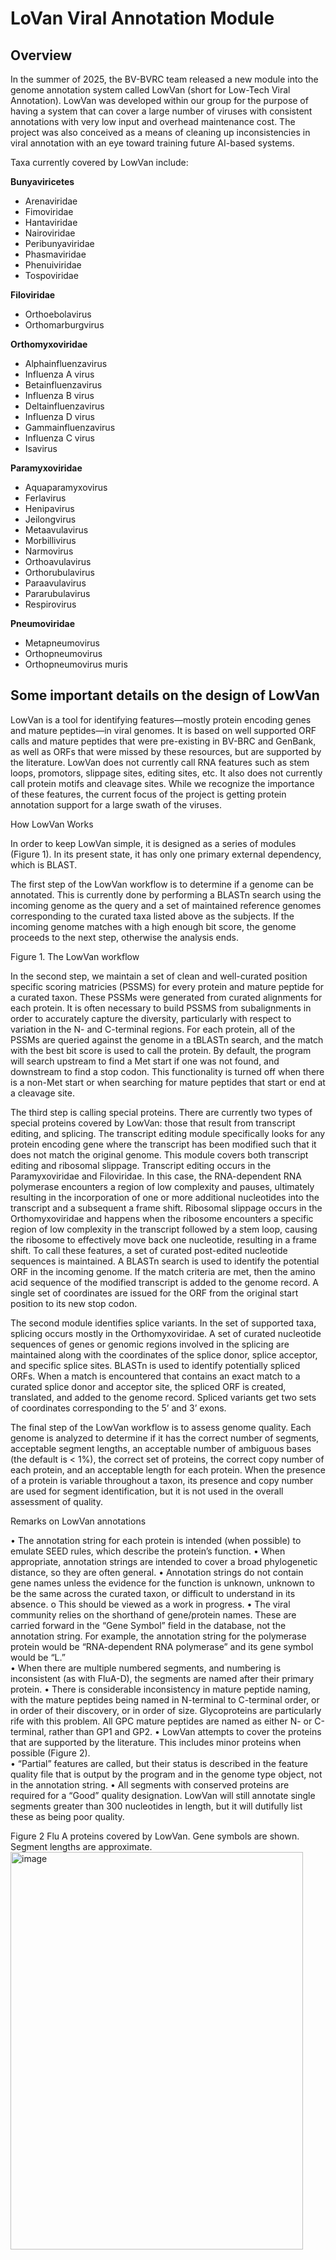 # LoVan Viral Annotation Module

## Overview
In the summer of 2025, the BV-BVRC team released a new module into the genome annotation system called LowVan (short for Low-Tech Viral Annotation).  LowVan was developed within our group for the purpose of having a system that can cover a large number of viruses with consistent annotations with very low input and overhead maintenance cost.  The project was also conceived as a means of cleaning up inconsistencies in viral annotation with an eye toward training future AI-based systems.  

Taxa currently covered by LowVan include:

**Bunyaviricetes**
* Arenaviridae
*	Fimoviridae
*	Hantaviridae
*	Nairoviridae
*	Peribunyaviridae
*	Phasmaviridae
*	Phenuiviridae
*	Tospoviridae

**Filoviridae**
*	Orthoebolavirus
*	Orthomarburgvirus

**Orthomyxoviridae**
*	Alphainfluenzavirus
*	Influenza A virus
*	Betainfluenzavirus
*	Influenza B virus
*	Deltainfluenzavirus
*	Influenza D virus
*	Gammainfluenzavirus
*	Influenza C virus
*	Isavirus

**Paramyxoviridae**
* Aquaparamyxovirus
*	Ferlavirus
*	Henipavirus
*	Jeilongvirus
*	Metaavulavirus
*	Morbillivirus
*	Narmovirus
*	Orthoavulavirus
*	Orthorubulavirus
*	Paraavulavirus
*	Pararubulavirus
*	Respirovirus

**Pneumoviridae**
*	Metapneumovirus
*	Orthopneumovirus
*	Orthopneumovirus muris

## Some important details on the design of LowVan

LowVan is a tool for identifying features—mostly protein encoding genes and mature peptides—in viral genomes.  It is based on well supported ORF calls and mature peptides that were pre-existing in BV-BRC and GenBank, as well as ORFs that were missed by these resources, but are supported by the literature.  LowVan does not currently call RNA features such as stem loops, promotors, slippage sites, editing sites, etc.  It also does not currently call protein motifs and cleavage sites.  While we recognize the importance of these features, the current focus of the project is getting protein annotation support for a large swath of the viruses.   


How LowVan Works

In order to keep LowVan simple, it is designed as a series of modules (Figure 1).  In its present state, it has only one primary external dependency, which is BLAST.

The first step of the LowVan workflow is to determine if a genome can be annotated.  This is currently done by performing a BLASTn search using the incoming genome as the query and a set of maintained reference genomes corresponding to the curated taxa listed above as the subjects.  If the incoming genome matches with a high enough bit score, the genome proceeds to the next step, otherwise the analysis ends. 

 
Figure 1.  The LowVan workflow

In the second step, we maintain a set of clean and well-curated position specific scoring matricies (PSSMS) for every protein and mature peptide for a curated taxon.  These PSSMs were generated from curated alignments for each protein.  It is often necessary to build PSSMS from subalignments in order to accurately capture the diversity, particularly with respect to variation in the N- and C-terminal regions.  For each protein, all of the PSSMs are queried against the genome in a tBLASTn search, and the match with the best bit score is used to call the protein.  By default, the program will search upstream to find a Met start if one was not found, and downstream to find a stop codon.  This functionality is turned off when there is a non-Met start or when searching for mature peptides that start or end at a cleavage site. 

The third step is calling special proteins.  There are currently two types of special proteins covered by LowVan: those that result from transcript editing, and splicing.  The transcript editing module specifically looks for any protein encoding gene where the transcript has been modified such that it does not match the original genome.  This module covers both transcript editing and ribosomal slippage.  Transcript editing occurs in the Paramyxoviridae and Filoviridae.  In this case, the RNA-dependent RNA polymerase encounters a region of low complexity and pauses, ultimately resulting in the incorporation of one or more additional nucleotides into the transcript and a subsequent a frame shift.  Ribosomal slippage occurs in the Orthomyxoviridae and happens when the ribosome encounters a specific region of low complexity in the transcript followed by a stem loop, causing the ribosome to effectively move back one nucleotide, resulting in a frame shift.  To call these features, a set of curated post-edited nucleotide sequences is maintained.  A BLASTn search is used to identify the potential ORF in the incoming genome.  If the match criteria are met, then the amino acid sequence of the modified transcript is added to the genome record.  A single set of coordinates are issued for the ORF from the original start position to its new stop codon.  

The second module identifies splice variants.  In the set of supported taxa, splicing occurs mostly in the Orthomyxoviridae.  A set of curated nucleotide sequences of genes or genomic regions involved in the splicing are maintained along with the coordinates of the splice donor, splice acceptor, and specific splice sites.  BLASTn is used to identify potentially spliced ORFs.  When a match is encountered that contains an exact match to a curated splice donor and acceptor site, the spliced ORF is created, translated, and added to the genome record.  Spliced variants get two sets of coordinates corresponding to the 5’ and 3’ exons. 

The final step of the LowVan workflow is to assess genome quality.  Each genome is analyzed to determine if it has the correct number of segments, acceptable segment lengths, an acceptable number of ambiguous bases (the default is < 1%), the correct set of proteins, the correct copy number of each protein, and an acceptable length for each protein.  When the presence of a protein is variable throughout a taxon, its presence and copy number are used for segment identification, but it is not used in the overall assessment of quality.  

Remarks on LowVan annotations

•	The annotation string for each protein is intended (when possible) to emulate SEED rules, which describe the protein’s function. 
•	When appropriate, annotation strings are intended to cover a broad phylogenetic distance, so they are often general.
•	Annotation strings do not contain gene names unless the evidence for the function is unknown, unknown to be the same across the curated taxon, or difficult to understand in its absence.
o	This should be viewed as a work in progress. 
•	The viral community relies on the shorthand of gene/protein names.  These are carried forward in the “Gene Symbol” field in the database, not the annotation string.  For example, the annotation string for the polymerase protein would be “RNA-dependent RNA polymerase” and its gene symbol would be “L.”  
•	When there are multiple numbered segments, and numbering is inconsistent (as with FluA-D), the segments are named after their primary protein.
•	There is considerable inconsistency in mature peptide naming, with the mature peptides being named in N-terminal to C-terminal order, or in order of their discovery, or in order of size.  Glycoproteins are particularly rife with this problem.  All GPC mature peptides are named as either N- or C-terminal, rather than GP1 and GP2. 
•	LowVan attempts to cover the proteins that are supported by the literature.  This includes minor proteins when possible (Figure 2).  
•	“Partial” features are called, but their status is described in the feature quality file that is output by the program and in the genome type object, not in the annotation string.
•	All segments with conserved proteins are required for a “Good” quality designation.  LowVan will still annotate single segments greater than 300 nucleotides in length, but it will dutifully list these as being poor quality. 


 
Figure 2 Flu A proteins covered by LowVan.  Gene symbols are shown.  Segment lengths are approximate.
<img width="468" height="636" alt="image" src="https://github.com/user-attachments/assets/c07ecf6a-26cc-466b-89f7-e6e8c27786b0" />
